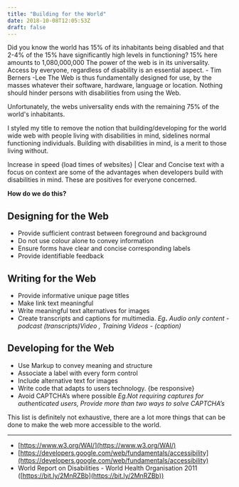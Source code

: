 ```yaml
---
title: "Building for the World"
date: 2018-10-08T12:05:53Z
draft: false
---
```


Did you know the world has 15% of its inhabitants being disabled and that 2-4% of the 15% have significantly high levels in functioning? 15% here amounts to 1,080,000,000 The power of the web is in its universality. Access by everyone, regardless of  disability is an essential aspect. - Tim Berners -Lee The Web is thus fundamentally designed for use, by the masses whatever their software, hardware, language or location.  Nothing should hinder persons with disabilities from using the Web.

Unfortunately, the webs universality ends with the remaining 75% of the world's inhabitants.

I styled my title to remove the notion that building/developing for the world wide web with people living with disabilities in mind, sidelines normal functioning individuals.  Building with disabilities in mind, is a merit to those living without.

Increase in speed {load times of websites} | Clear and Concise text with a focus on context are some of the advantages when developers build with disabilities in mind. These are positives for everyone concerned.

**How do we do this?**

Designing for the Web
---------------------

*   Provide sufficient contrast between foreground and background
*   Do not use colour alone to convey information
*   Ensure forms have clear and concise corresponding labels
*   Provide identifiable feedback

Writing for the Web
-------------------

*   Provide informative unique page titles
*   Make link text meaningful
*   Write meaningful text alternatives for images
*   Create transcripts and captions for multimedia. _Eg_**.** _Audio only content - podcast (transcripts)Video , Training Videos - (caption)_

Developing for the Web
----------------------

*   Use Markup to  convey meaning and structure
*   Associate a label with every form control
*   Include alternative text for images
*   Write code that adapts to users technology. {be responsive}
*   Avoid CAPTCHA’s where possible _Eg.Not requiring captures for authenticated users, Provide more than two ways to solve CAPTCHA’s_

This list is definitely not exhaustive, there are  a lot more things  that can be done to make the web more accessible to the world.

* * *

*   [https://www.w3.org/WAI/](https://www.w3.org/WAI/)
*   [https://developers.google.com/web/fundamentals/accessibility](https://developers.google.com/web/fundamentals/accessibility)
*   World Report on Disabilities - World Health Organisation 2011 ([https://bit.ly/2MnRZBb](https://bit.ly/2MnRZBb))